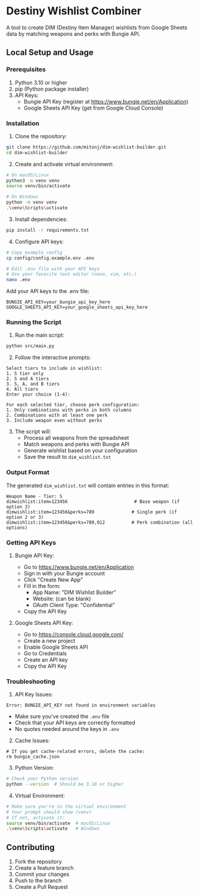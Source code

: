 # Destiny Wishlist Combiner

A tool to create DIM (Destiny Item Manager) wishlists from Google Sheets data by matching weapons and perks with Bungie API.


## Local Setup and Usage

### Prerequisites
1. Python 3.10 or higher
2. pip (Python package installer)
3. API Keys:
   - Bungie API Key (register at https://www.bungie.net/en/Application)
   - Google Sheets API Key (get from Google Cloud Console)

### Installation

1. Clone the repository:
```bash
git clone https://github.com/mitonj/dim-wishlist-builder.git
cd dim-wishlist-builder
```

2. Create and activate virtual environment:
```bash
# On macOS/Linux
python3 -m venv venv
source venv/bin/activate

# On Windows
python -m venv venv
.\venv\Scripts\activate
```

3. Install dependencies:
```bash
pip install -r requirements.txt
```

4. Configure API keys:
```bash
# Copy example config
cp config/config.example.env .env

# Edit .env file with your API keys
# Use your favorite text editor (nano, vim, etc.)
nano .env
```

Add your API keys to the .env file:
```env
BUNGIE_API_KEY=your_bungie_api_key_here
GOOGLE_SHEETS_API_KEY=your_google_sheets_api_key_here
```

### Running the Script

1. Run the main script:
```bash
python src/main.py
```

2. Follow the interactive prompts:
```
Select tiers to include in wishlist:
1. S tier only
2. S and A tiers
3. S, A, and B tiers
4. All tiers
Enter your choice (1-4):

For each selected tier, choose perk configuration:
1. Only combinations with perks in both columns
2. Combinations with at least one perk
3. Include weapon even without perks
```

3. The script will:
   - Process all weapons from the spreadsheet
   - Match weapons and perks with Bungie API
   - Generate wishlist based on your configuration
   - Save the result to `dim_wishlist.txt`

### Output Format

The generated `dim_wishlist.txt` will contain entries in this format:
```
Weapon Name - Tier: S
dimwishlist:item=123456                         # Base weapon (if option 3)
dimwishlist:item=123456&perks=789              # Single perk (if option 2 or 3)
dimwishlist:item=123456&perks=789,012          # Perk combination (all options)
```

### Getting API Keys

1. Bungie API Key:
   - Go to https://www.bungie.net/en/Application
   - Sign in with your Bungie account
   - Click "Create New App"
   - Fill in the form:
     - App Name: "DIM Wishlist Builder"
     - Website: (can be blank)
     - OAuth Client Type: "Confidential"
   - Copy the API Key

2. Google Sheets API Key:
   - Go to https://console.cloud.google.com/
   - Create a new project
   - Enable Google Sheets API
   - Go to Credentials
   - Create an API key
   - Copy the API Key

### Troubleshooting

1. API Key Issues:
```
Error: BUNGIE_API_KEY not found in environment variables
```
- Make sure you've created the `.env` file
- Check that your API keys are correctly formatted
- No quotes needed around the keys in `.env`

2. Cache Issues:
```
# If you get cache-related errors, delete the cache:
rm bungie_cache.json
```

3. Python Version:
```bash
# Check your Python version
python --version  # Should be 3.10 or higher
```

4. Virtual Environment:
```bash
# Make sure you're in the virtual environment
# Your prompt should show (venv)
# If not, activate it:
source venv/bin/activate  # macOS/Linux
.\venv\Scripts\activate   # Windows
```

## Contributing
1. Fork the repository
2. Create a feature branch
3. Commit your changes
4. Push to the branch
5. Create a Pull Request
